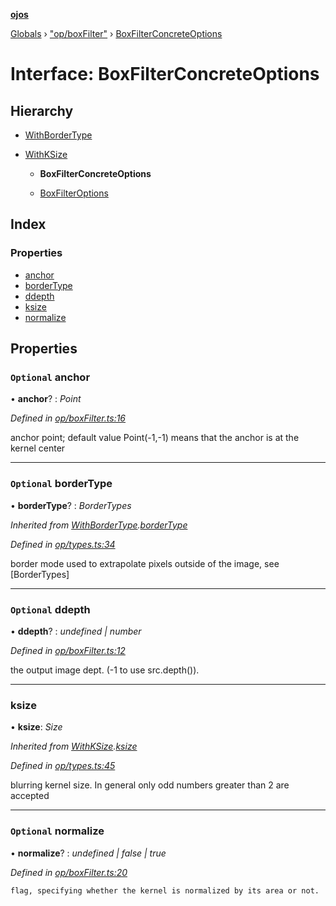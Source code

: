 **[ojos](../README.md)**

[Globals](../README.md) › ["op/boxFilter"](../modules/_op_boxfilter_.md) › [BoxFilterConcreteOptions](_op_boxfilter_.boxfilterconcreteoptions.md)

# Interface: BoxFilterConcreteOptions

## Hierarchy

* [WithBorderType](_op_types_.withbordertype.md)

* [WithKSize](_op_types_.withksize.md)

  * **BoxFilterConcreteOptions**

  * [BoxFilterOptions](_op_boxfilter_.boxfilteroptions.md)

## Index

### Properties

* [anchor](_op_boxfilter_.boxfilterconcreteoptions.md#optional-anchor)
* [borderType](_op_boxfilter_.boxfilterconcreteoptions.md#optional-bordertype)
* [ddepth](_op_boxfilter_.boxfilterconcreteoptions.md#optional-ddepth)
* [ksize](_op_boxfilter_.boxfilterconcreteoptions.md#ksize)
* [normalize](_op_boxfilter_.boxfilterconcreteoptions.md#optional-normalize)

## Properties

### `Optional` anchor

• **anchor**? : *Point*

*Defined in [op/boxFilter.ts:16](https://github.com/cancerberoSgx/mirada/blob/f2ba50d/ojos/src/op/boxFilter.ts#L16)*

anchor point; default value Point(-1,-1) means that the anchor is at the kernel center

___

### `Optional` borderType

• **borderType**? : *BorderTypes*

*Inherited from [WithBorderType](_op_types_.withbordertype.md).[borderType](_op_types_.withbordertype.md#optional-bordertype)*

*Defined in [op/types.ts:34](https://github.com/cancerberoSgx/mirada/blob/f2ba50d/ojos/src/op/types.ts#L34)*

border mode used to extrapolate pixels outside of the image, see [BorderTypes]

___

### `Optional` ddepth

• **ddepth**? : *undefined | number*

*Defined in [op/boxFilter.ts:12](https://github.com/cancerberoSgx/mirada/blob/f2ba50d/ojos/src/op/boxFilter.ts#L12)*

the output image dept. (-1 to use src.depth()).

___

###  ksize

• **ksize**: *Size*

*Inherited from [WithKSize](_op_types_.withksize.md).[ksize](_op_types_.withksize.md#ksize)*

*Defined in [op/types.ts:45](https://github.com/cancerberoSgx/mirada/blob/f2ba50d/ojos/src/op/types.ts#L45)*

blurring kernel size. In general only odd numbers greater than 2 are accepted

___

### `Optional` normalize

• **normalize**? : *undefined | false | true*

*Defined in [op/boxFilter.ts:20](https://github.com/cancerberoSgx/mirada/blob/f2ba50d/ojos/src/op/boxFilter.ts#L20)*

	flag, specifying whether the kernel is normalized by its area or not.